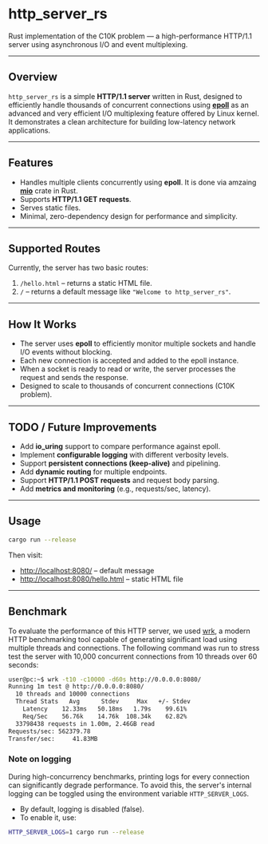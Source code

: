 # http_server_rs

Rust implementation of the C10K problem — a high-performance HTTP/1.1 server using asynchronous I/O and event multiplexing.

---

## Overview

`http_server_rs` is a simple **HTTP/1.1 server** written in Rust, designed to efficiently handle thousands of concurrent connections using [**epoll**](https://man7.org/linux/man-pages/man7/epoll.7.html) as an advanced and very efficient I/O multiplexing feature offered by Linux kernel. It demonstrates a clean architecture for building low-latency network applications.

---

## Features

- Handles multiple clients concurrently using **epoll**. It is done via amzaing [**mio**](https://github.com/tokio-rs/mio) crate in Rust.
- Supports **HTTP/1.1 GET requests**.
- Serves static files.
- Minimal, zero-dependency design for performance and simplicity.

---

## Supported Routes

Currently, the server has two basic routes:

1. `/hello.html` – returns a static HTML file.
2. `/` – returns a default message like `"Welcome to http_server_rs"`.


---

## How It Works

- The server uses **epoll** to efficiently monitor multiple sockets and handle I/O events without blocking.
- Each new connection is accepted and added to the epoll instance.
- When a socket is ready to read or write, the server processes the request and sends the response.
- Designed to scale to thousands of concurrent connections (C10K problem).

---

## TODO / Future Improvements

- Add **io_uring** support to compare performance against epoll.
- Implement **configurable logging** with different verbosity levels.
- Support **persistent connections (keep-alive)** and pipelining.
- Add **dynamic routing** for multiple endpoints.
- Support **HTTP/1.1 POST requests** and request body parsing.
- Add **metrics and monitoring** (e.g., requests/sec, latency).

---

## Usage

```bash
cargo run --release
```
Then visit:
- [http://localhost:8080/](http://localhost:8080/) – default message  
- [http://localhost:8080/hello.html](http://localhost:8080/hello.html) – static HTML file

---

## Benchmark
To evaluate the performance of this HTTP server, we used [wrk](https://github.com/wg/wrk), a modern HTTP benchmarking tool capable of generating significant load using multiple threads and connections. The following command was run to stress test the server with 10,000 concurrent connections from 10 threads over 60 seconds:

```bash
user@pc:~$ wrk -t10 -c10000 -d60s http://0.0.0.0:8080/
Running 1m test @ http://0.0.0.0:8080/
  10 threads and 10000 connections
  Thread Stats   Avg      Stdev     Max   +/- Stdev
    Latency    12.33ms   50.18ms   1.79s    99.61%
    Req/Sec    56.76k    14.76k  108.34k    62.82%
  33798438 requests in 1.00m, 2.46GB read
Requests/sec: 562379.78
Transfer/sec:     41.83MB
```

### Note on logging
During high-concurrency benchmarks, printing logs for every connection can significantly degrade performance. To avoid this, the server's internal logging can be toggled using the environment variable `HTTP_SERVER_LOGS`.
- By default, logging is disabled (false).
- To enable it, use:
```bash
HTTP_SERVER_LOGS=1 cargo run --release
```
